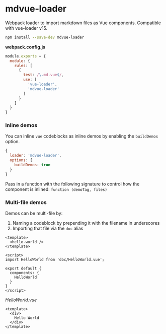 # mdvue-loader
Webpack loader to import markdown files as Vue components. Compatible with vue-loader v15.

```bash
npm install --save-dev mdvue-loader
```

**webpack.config.js**
```js
module.exports = {
  module: {
    rules: [
      {
        test: /\.md.vue$/,
        use: [
          'vue-loader',
          'mdvue-loader'
        ]
      }
    ]
  }
}
```


### Inline demos
You can inline `vue` codeblocks as inline demos by enabling the `buildDemos` option.

```js
{
  loader: 'mdvue-loader',
  options: {
    buildDemos: true
  }
}
```

Pass in a function with the following signature to control how the component is inlined: `function (demoTag, files)`


### Multi-file demos
Demos can be multi-file by:
1. Naming a codeblock by prepending it with the filename in underscores
2. Importing that file via the `doc` alias

```vue
<template>
  <hello-world />
</template>

<script>
import HelloWorld from 'doc/HelloWorld.vue';

export default {
  components: {
    HelloWorld
  }
}
</script>
```

_HelloWorld.vue_
```vue
<template>
  <div>
    Hello World
  </div>
</template>
```
